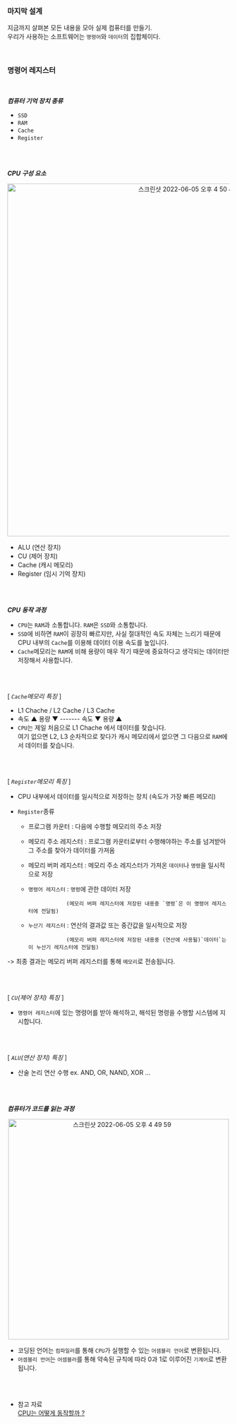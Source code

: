 ### 마지막 설계

지금까지 살펴본 모든 내용을 모아 실제 컴퓨터를 만들기.   
우리가 사용하는 소프트웨어는 `명령어`와 `데이터`의 집합체이다.

<br/>

### 명령어 레지스터

<br/>

<b>*컴퓨터 기억 장치 종류*</b>

- `SSD`
- `RAM`
- `Cache`
- `Register`

<br/>
<br/>

<b>*CPU 구성 요소*</b>

<p align="center">
<img width="800" alt="스크린샷 2022-06-05 오후 4 50 47" src="https://user-images.githubusercontent.com/80025242/172041533-db158286-f9bc-4052-b366-ff48b72c5993.png">
</p>

- ALU (연산 장치)
- CU (제어 장치)
- Cache (캐시 메모리)
- Register (임시 기억 장치)

<br/>
<br/>

<b>*CPU 동작 과정*</b>

- `CPU`는 `RAM`과 소통합니다. `RAM`은 `SSD`와 소통합니다.
- `SSD`에 비하면 `RAM`이 굉장히 빠르지만, 사실 절대적인 속도 자체는 느리기 때문에 CPU 내부의 `Cache`를 이용해 데이터 이용 속도를 높입니다.
- `Cache`메모리는 `RAM`에 비해 용량이 매우 작기 때문에 중요하다고 생각되는 데이터만 저장해서 사용합니다.

<br/>
<br/>

[ *`Cache`메모리 특징* ]

- L1 Chache / L2 Cache / L3 Cache
- 속도 ▲ 용량 ▼ ------- 속도 ▼ 용량 ▲
- `CPU`는 제일 처음으로 L1 Chache 에서 데이터를 찾습니다.   
   여기 없으면 L2, L3 순차적으로 찾다가 캐시 메모리에서 없으면 그 다음으로 `RAM`에서 데이터를 찾습니다.
   
<br/>
<br/>

[ *`Register`메모리 특징* ]

- CPU 내부에서 데이터를 일시적으로 저장하는 장치 (속도가 가장 빠른 메모리)
- `Register`종류   

   - 프로그램 카운터 : 다음에 수행할 메모리의 주소 저장   
   - 메모리 주소 레지스터 : 프로그램 카운터로부터 수행해야하는 주소를 넘겨받아 그 주소를 찾아가 데이터를 가져옴   
   - 메모리 버퍼 레지스터 : 메모리 주소 레지스터가 가져온 `데이터`나 `명령`을 일시적으로 저장   
   - `명령어 레지스터` : `명령`에 관한 데이터 저장    
   
                     (메모리 버퍼 레지스터에 저장된 내용중 `명령`은 이 명령어 레지스터에 전달됨)   
                     
   - `누산기 레지스터` : 연산의 결과값 또는 중간값을 일시적으로 저장   
   
                     (메모리 버퍼 레지스터에 저장된 내용중 (연산에 사용될)`데이터`는 이 누산기 레지스터에 전달됨)    

-> 최종 결과는 메모리 버퍼 레지스터를 통해 `메모리`로 전송됩니다.

<br/>
<br/>

[ *`CU`(제어 장치) 특징* ]

- `명령어 레지스터`에 있는 명령어를 받아 해석하고, 해석된 명령을 수행할 시스템에 지시합니다.

<br/>
<br/>

[ *`ALU`(연산 장치) 특징* ]

- 산술 논리 연산 수행 ex. AND, OR, NAND, XOR ...

<br/>
<br/>

<b>*컴퓨터가 코드를 읽는 과정*</b>

<p align="center">
<img width="500" alt="스크린샷 2022-06-05 오후 4 49 59" src="https://user-images.githubusercontent.com/80025242/172041650-8e3f9d29-02db-4591-8d35-994074319e2f.png">
</p>

- 코딩된 언어는 `컴파일러`를 통해 `CPU`가 실행할 수 있는 `어셈블리 언어`로 변환됩니다.
- `어셈블리 언어`는 `어셈블러`를 통해 약속된 규칙에 따라 0과 1로 이루어진 `기계어`로 변환됩니다.

<br/>
<br/>

- 참고 자료   
  [CPU는 어떻게 동작할까 ?](https://www.youtube.com/watch?v=Fg00LN30Ezg&t=234s)

